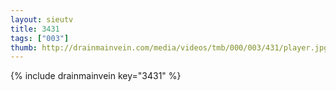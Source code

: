 ```yaml
--- 
layout: sieutv
title: 3431
tags: ["003"]
thumb: http://drainmainvein.com/media/videos/tmb/000/003/431/player.jpg
---
```

{% include drainmainvein key="3431" %} 
